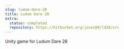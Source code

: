 ```yaml
---
slug: ludum-dare-28
title: Ludum Dare 28
extra:
  status: completed
  repository: https://bitbucket.org/josec89/ld28/src
---
```


Unity game for Ludum Dare 28